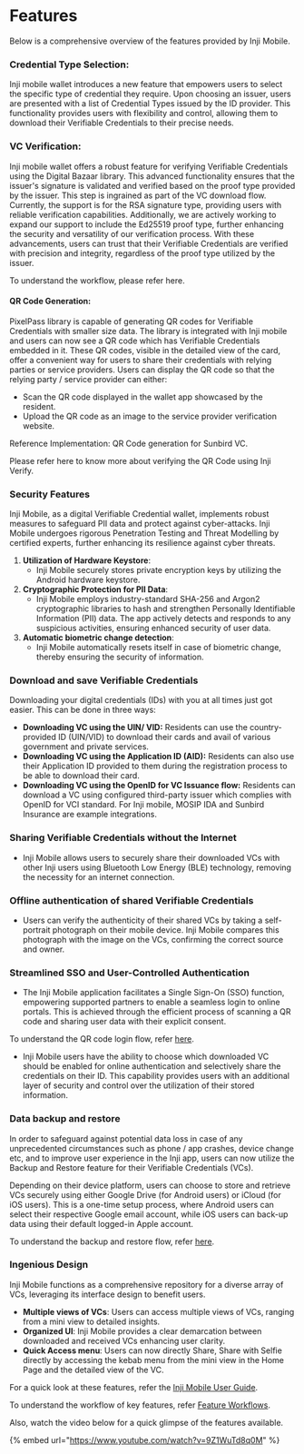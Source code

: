 # Features

Below is a comprehensive overview of the features provided by Inji Mobile.

### Credential Type Selection:

Inji mobile wallet introduces a new feature that empowers users to select the specific type of credential they require. Upon choosing an issuer, users are presented with a list of Credential Types issued by the ID provider. This functionality provides users with flexibility and control, allowing them to download their Verifiable Credentials to their precise needs.

### VC Verification:

Inji mobile wallet offers a robust feature for verifying Verifiable Credentials using the Digital Bazaar library. This advanced functionality ensures that the issuer's signature is validated and verified based on the proof type provided by the issuer. This step is ingrained as part of the VC download flow. Currently, the support is for the RSA signature type, providing users with reliable verification capabilities. Additionally, we are actively working to expand our support to include the Ed25519 proof type, further enhancing the security and versatility of our verification process. With these advancements, users can trust that their Verifiable Credentials are verified with precision and integrity, regardless of the proof type utilized by the issuer.

To understand the workflow, please refer here.

#### QR Code Generation:

PixelPass library is capable of generating QR codes for Verifiable Credentials with smaller size data. The library is integrated with Inji mobile and users can now see a QR code which has Verifiable Credentials embedded in it. These QR codes, visible in the detailed view of the card, offer a convenient way for users to share their credentials with relying parties or service providers. Users can display the QR code so that the relying party / service provider can either:

* Scan the QR code displayed in the wallet app showcased by the resident.
* Upload the QR code as an image to the service provider verification website.

Reference Implementation: QR Code generation for Sunbird VC.

Please refer here to know more about verifying the QR Code using Inji Verify.

### Security Features

Inji Mobile, as a digital Verifiable Credential wallet, implements robust measures to safeguard PII data and protect against cyber-attacks. Inji Mobile undergoes rigorous Penetration Testing and Threat Modelling by certified experts, further enhancing its resilience against cyber threats.

1. **Utilization of Hardware Keystore**:
   * Inji Mobile securely stores private encryption keys by utilizing the Android hardware keystore.
2. **Cryptographic Protection for PII Data**:
   * Inji Mobile employs industry-standard SHA-256 and Argon2 cryptographic libraries to hash and strengthen Personally Identifiable Information (PII) data. The app actively detects and responds to any suspicious activities, ensuring enhanced security of user data.
3. **Automatic biometric change detection**:
   * Inji Mobile automatically resets itself in case of biometric change, thereby ensuring the security of information.

### Download and save Verifiable Credentials

Downloading your digital credentials (IDs) with you at all times just got easier. This can be done in three ways:

* **Downloading VC using the UIN/ VID:** Residents can use the country-provided ID (UIN/VID) to download their cards and avail of various government and private services.
* **Downloading VC using the Application ID (AID):** Residents can also use their Application ID provided to them during the registration process to be able to download their card.
* **Downloading VC using the OpenID for VC Issuance flow:** Residents can download a VC using configured third-party issuer which complies with OpenID for VCI standard. For Inji mobile, MOSIP IDA and Sunbird Insurance are example integrations.

### Sharing Verifiable Credentials without the Internet

* Inji Mobile allows users to securely share their downloaded VCs with other Inji users using Bluetooth Low Energy (BLE) technology, removing the necessity for an internet connection.

### Offline authentication of shared Verifiable Credentials

* Users can verify the authenticity of their shared VCs by taking a self-portrait photograph on their mobile device. Inji Mobile compares this photograph with the image on the VCs, confirming the correct source and owner.

### Streamlined SSO and User-Controlled Authentication

* The Inji Mobile application facilitates a Single Sign-On (SSO) function, empowering supported partners to enable a seamless login to online portals. This is achieved through the efficient process of scanning a QR code and sharing user data with their explicit consent.

To understand the QR code login flow, refer [here](https://docs.esignet.io/end-user-guide/login-with-qr-code).

* Inji Mobile users have the ability to choose which downloaded VC should be enabled for online authentication and selectively share the credentials on their ID. This capability provides users with an additional layer of security and control over the utilization of their stored information.

### Data backup and restore

In order to safeguard against potential data loss in case of any unprecedented circumstances such as phone / app crashes, device change etc, and to improve user experience in the Inji app, users can now utilize the Backup and Restore feature for their Verifiable Credentials (VCs).

Depending on their device platform, users can choose to store and retrieve VCs securely using either Google Drive (for Android users) or iCloud (for iOS users). This is a one-time setup process, where Android users can select their respective Google email account, while iOS users can back-up data using their default logged-in Apple account.

To understand the backup and restore flow, refer [here](https://docs.mosip.io/inji/inji-mobile-wallet/overview/features/feature-workflows#id-5.-data-backup-and-restore).

### Ingenious Design

Inji Mobile functions as a comprehensive repository for a diverse array of VCs, leveraging its interface design to benefit users.

* **Multiple views of VCs**: Users can access multiple views of VCs, ranging from a mini view to detailed insights.
* **Organized UI**: Inji Mobile provides a clear demarcation between downloaded and received VCs enhancing user clarity.
* **Quick Access menu**: Users can now directly Share, Share with Selfie directly by accessing the kebab menu from the mini view in the Home Page and the detailed view of the VC.

For a quick look at these features, refer the [Inji Mobile User Guide](../../end-user-guide.md).

To understand the workflow of key features, refer [Feature Workflows](https://docs.mosip.io/inji/overview/features/feature-workflows).

Also, watch the video below for a quick glimpse of the features available.

{% embed url="https://www.youtube.com/watch?v=9Z1WuTd8q0M" %}
